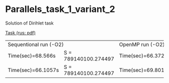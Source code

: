 Parallels_task_1_variant_2
==========================

Solution of Dirihlet task

[Task (rus: pdf)](Lab1_2.pdf)

<table>
  <tr>
    <td colspan="2">Sequentional run (-O2)</td>
    <td colspan="2">OpenMP run (-O2) n=1</td>
  </tr>
  <tr>
    <td>Time(sec)=68.566s</td>
    <td>S = 789140100.274497</td>
    <td>Time(sec)=66.3721s</td>
    <td>S = 789140100.274497</td>
  </tr>
  <tr>
    <td>Time(sec)=66.1057s</td>
    <td>S = 789140100.274497</td>
    <td>Time(sec)=69.8011s</td>
    <td>S = 789140100.274497</td>
  </tr>
</table>
